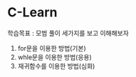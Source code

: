 # C-Learn

학습목표 : 모범 풀이 세가지를 보고 이해해보자

1. for문을 이용한 방법(기본)
2. whle문을 이용한 방법(응용)
3. 재귀함수를 이용한 방법(심화)
